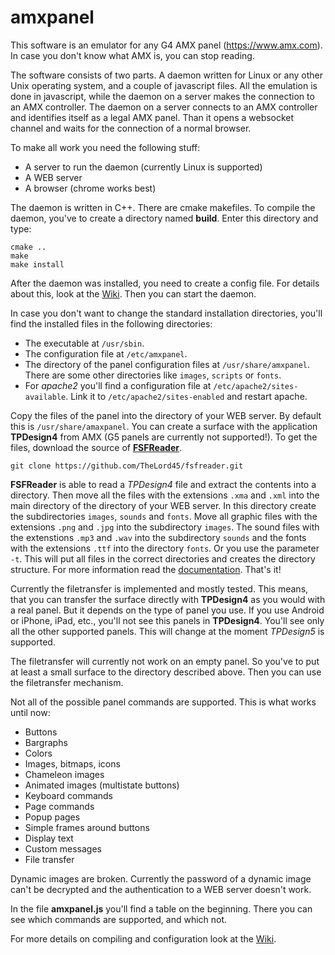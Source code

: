 # amxpanel
This software is an emulator for any G4 AMX panel (https://www.amx.com).
In case you don't know what AMX is, you can stop reading.

The software consists of two parts. A daemon written for Linux or any other Unix
operating system, and a couple of javascript files. All the emulation is done in
javascript, while the daemon on a server makes the connection to an AMX controller.
The daemon on a server connects to an AMX controller and identifies itself as a
legal AMX panel. Than it opens a websocket channel and waits for the connection of
a normal browser.

To make all work you need the following stuff:

* A server to run the daemon (currently Linux is supported)
* A WEB server
* A browser (chrome works best)

The daemon is written in C++. There are cmake makefiles. To compile the daemon,
you've to create a directory named **build**. Enter this directory and type:

    cmake ..
    make
    make install

After the daemon was installed, you need to create a config file. For details about this,
look at the [Wiki](https://github.com/TheLord45/amxpanel/wiki). Then you can start the daemon.

In case you don't want to change the standard installation directories, you'll find
the installed files in the following directories:

* The executable at `/usr/sbin`.
* The configuration file at `/etc/amxpanel`.
* The directory of the panel configuration files at `/usr/share/amxpanel`. There
are some other directories like `images`, `scripts` or `fonts`.
* For *apache2* you'll find a configuration file at `/etc/apache2/sites-available`. Link it to
`/etc/apache2/sites-enabled` and restart apache.

Copy the files of the panel into the directory of your WEB server. By default this is
`/usr/share/amaxpanel`. You can create a surface with the application **TPDesign4**
from AMX (G5 panels are currently not supported!). To get the files, download the
source of **[FSFReader](https://github.com/TheLord45/fsfreader)**.

    git clone https://github.com/TheLord45/fsfreader.git

**FSFReader** is able to read a *TPDesign4* file and extract the contents into
a directory. Then move all the files with the extensions `.xma` and `.xml` into the main directory
of the directory of your WEB server. In this directory create the subdirectories `images`,
`sounds` and `fonts`. Move all graphic files with the extensions `.png` and `.jpg` into
the subdirectory `images`.  The sound files with the extenstions `.mp3` and `.wav` into
the subdirectory `sounds` and the fonts with the extensions `.ttf` into the directory
`fonts`. Or you use the parameter `-t`. This will put all files in the correct directories
and creates the directory structure. For more information read the [documentation](https://github.com/TheLord45/fsfreader/blob/master/README.md).
That's it!

Currently the filetransfer is implemented and mostly tested. This means, that you can
transfer the surface directly with **TPDesign4** as you would with a real panel. But it
depends on the type of panel you use. If you use Android or iPhone, iPad, etc., you'll
not see this panels in **TPDesign4**. You'll see only all the other supported panels.
This will change at the moment *TPDesign5* is supported.

The filetransfer will currently not work on an empty panel. So you've to put at least a small
surface to the directory described above. Then you can use the filetransfer mechanism.

Not all of the possible panel commands are supported. This is what works until now:

* Buttons
* Bargraphs
* Colors
* Images, bitmaps, icons
* Chameleon images
* Animated images (multistate buttons)
* Keyboard commands
* Page commands
* Popup pages
* Simple frames around buttons
* Display text
* Custom messages
* File transfer

Dynamic images are broken. Currently the password of a dynamic image can't be
decrypted and the authentication to a WEB server doesn't work.

In the file **amxpanel.js** you'll find a table on the beginning. There you can
see which commands are supported, and which not.

For more details on compiling and configuration look at the [Wiki](https://github.com/TheLord45/amxpanel/wiki).

